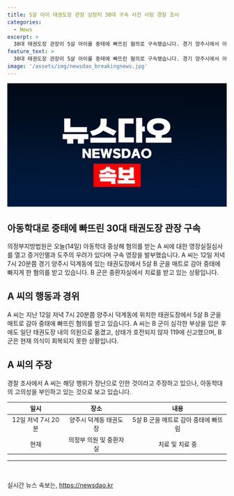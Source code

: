 ```yaml
---
title: 5살 아이 태권도장 관장 심정지 30대 구속 사건 사망 경찰 조사
categories:
  - News
excerpt: >
  30대 태권도장 관장이 5살 아이를 중태에 빠뜨린 혐의로 구속됐습니다. 경기 양주시에서 아동학대로 신고된 A 씨는 아동을 매트로 감아 중태에 빠뜨리고, 의식을 회복하지 못하는 상태라고 합니다. A 씨는 장난이라고 주장했지만, 심각한 혐의를 받고 있습니다.
feature_text: >
  30대 태권도장 관장이 5살 아이를 중태에 빠뜨린 혐의로 구속됐습니다. 경기 양주시에서 아동학대로 신고된 A 씨는 아동을 매트로 감아 중태에 빠뜨리고, 의식을 회복하지 못하는 상태라고 합니다. A 씨는 장난이라고 주장했지만, 심각한 혐의를 받고 있습니다.
image: '/assets/img/newsdao_breakingnews.jpg'
---
```


<p><img src="/assets/img/newsdao_breakingnews.jpg" alt="firstkoreanews 속보" /></p>

<h2 data-ke-size="size26">아동학대로 중태에 빠뜨린 30대 태권도장 관장 구속</h2>

<p data-ke-size="size16">의정부지방법원은 오늘(14일) 아동학대 중상해 혐의를 받는 A 씨에 대한 영장실질심사를 열고 증거인멸과 도주의 우려가 있다며 구속 영장을 발부했습니다. A 씨는 12일 저녁 7시 20분쯤 경기 양주시 덕계동에 있는 태권도장에서 5살 B 군을 매트로 감아 중태에 빠지게 한 혐의를 받고 있습니다. B 군은 중환자실에서 치료를 받고 있는 상황입니다.</p>

<h2 data-ke-size="size26">A 씨의 행동과 경위</h2>

<p data-ke-size="size16">A 씨는 지난 12일 저녁 7시 20분쯤 양주시 덕계동에 위치한 태권도장에서 5살 B 군을 매트로 감아 중태에 빠뜨린 혐의를 받고 있습니다. A 씨는 B 군이 심각한 부상을 입은 후에도 일단 태권도장 내의 의원으로 옮겼고, 상태가 호전되지 않자 119에 신고했으며, B 군은 현재 의식이 회복되지 못한 상황입니다.</p>

<h2 data-ke-size="size26">A 씨의 주장</h2>

<p data-ke-size="size16">경찰 조사에서 A 씨는 해당 행위가 장난으로 인한 것이라고 주장하고 있으나, 아동학대의 고의성을 부인하고 있는 것으로 보고 있습니다.</p>

<table>
<thead>
<tr>
<th style="text-align: center; height: 17px;"><b>일시</b></th>
<th style="text-align: center; height: 17px;"><b>장소</b></th>
<th style="text-align: center; height: 17px;"><b>내용</b></th>
</tr>
</thead>
<tbody>
<tr>
<td style="text-align: center; height: 17px;">12일 저녁 7시 20분</td>
<td style="text-align: center; height: 17px;">양주시 덕계동 태권도장</td>
<td style="text-align: center; height: 17px;">5살 B 군을 매트로 감아 중태에 빠뜨림</td>
</tr>
<tr>
<td style="text-align: center; height: 17px;">현재</td>
<td style="text-align: center; height: 17px;">의정부 의원 및 중환자실</td>
<td style="text-align: center; height: 17px;">치료 및 치료 중</td>
</tr>
</tbody>
</table>

<hr>

<p data-ke-size="size16">&nbsp;</p>
실시간 뉴스 속보는, <a href="https://newsdao.kr" rel="dofollow">https://newsdao.kr</a>


